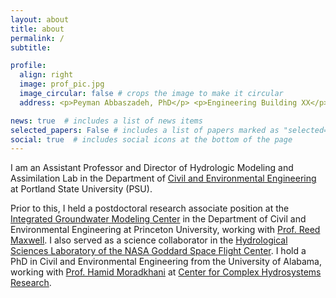 ```yaml
---
layout: about
title: about
permalink: /
subtitle: 

profile:
  align: right
  image: prof_pic.jpg
  image_circular: false # crops the image to make it circular
  address: <p>Peyman Abbaszadeh, PhD</p> <p>Engineering Building XX</p> <p>1930 SW 4th Ave, Portland, OR 97201</p>

news: true  # includes a list of news items
selected_papers: False # includes a list of papers marked as "selected={true}"
social: true  # includes social icons at the bottom of the page
---
```


I am an Assistant Professor and Director of Hydrologic Modeling and Assimilation Lab in the Department of [Civil and Environmental Engineering](https://www.pdx.edu/civil-environmental-engineering/) at Portland State University (PSU).

Prior to this, I held a postdoctoral research associate position at the [Integrated Groundwater Modeling Center](https://igwmc.princeton.edu) in the Department of Civil and Environmental Engineering at Princeton University, working with [Prof. Reed Maxwell](http://maxwell.princeton.edu). I also served as a science collaborator in the [Hydrological Sciences Laboratory of the NASA Goddard Space Flight Center](https://science.gsfc.nasa.gov/sed/bio/108710/). I hold a PhD in Civil and Environmental Engineering from the University of Alabama, working with [Prof. Hamid Moradkhani](https://moradkhani.ua.edu) at [Center for Complex Hydrosystems Research](https://cchr.eng.ua.edu).
